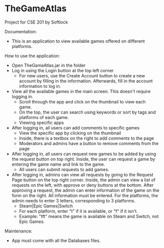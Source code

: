 # TheGameAtlas
 Project for CSE 201 by Softlock

Documentation:
- This is an application to view available games offered on different platforms.

How to use the application:
- Open TheGameAtlas.jar in the folder
- Log in using the Login button at the top left corner
  + For new users, use the Create Account button to create a new account by filling in the information. Afterwards, fill in the account information to log in.
- View all the available games in the main screen. This doesn't require logging in.
  + Scroll through the app and click on the thumbnail to view each game.
  + On the top, the user can search using keywords or sort by tags and platforms of each game.
  + Viewing specific apps
- After logging in, all users can add comments to specific games
  + View the specific app by clicking on the thumbnail
  + Inside, there is a textbox on the right to add comments to the page
  + Moderators and admins have a button to remove comments from the page
- After logging in, all users can request new games to be added by using the request button on top right. Inside, the user can request a game by entering the game name and link to the game.
  + All users can submit requests to add games.
- After logging in, admins can view all requests by going to the Request Page button on the top right corner. Inside, the admin can view a list of requests on the left, with approve or deny buttons at the bottom. After approving a request, the admin can enter information of the game on the form on the right. All information must be entered. For the platforms, the admin needs to enter 3 letters, corresponding to 3 platforms. 
  + Steam|Epic Games|Switch
  + For each platform, enter "t" if it is available, or "f" if it isn't.
  + Example: "tft" means the game is available on Steam and Switch, not Epic Games.

Maintenance:
- App must come with all the Databases files.